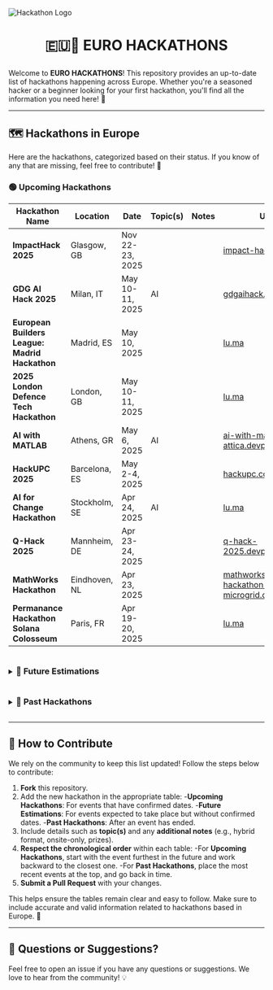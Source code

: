 ![Hackathon Logo](https://user-images.githubusercontent.com/36594527/117592199-10730800-b17b-11eb-84f8-4ffcae8116d4.png)

# <p align="center">🇪🇺🚀 EURO HACKATHONS</p>

Welcome to **EURO HACKATHONS**! This repository provides an up-to-date list of hackathons happening across Europe.
Whether you're a seasoned hacker or a beginner looking for your first hackathon, you'll find all the information you
need here! 🎉

---

## 🗺️ Hackathons in Europe

Here are the hackathons, categorized based on their status. If you know of any that are missing, feel free to
contribute! 🙌

<h3>🟢 Upcoming Hackathons</h3>

| Hackathon Name                                 | Location      | Date            | Topic(s) | Notes | URL                                                                                             |
| ---------------------------------------------- | ------------- | --------------- | -------- | ----- | ----------------------------------------------------------------------------------------------- |
| **ImpactHack 2025**                            | Glasgow, GB   | Nov 22-23, 2025 |          |       | [impact-hack.com](https://impact-hack.com/)                                                     |
| **GDG AI Hack 2025**                           | Milan, IT     | May 10-11, 2025 | AI       |       | [gdgaihack.com](https://www.gdgaihack.com/)                                                     |
| **European Builders League: Madrid Hackathon** | Madrid, ES    | May 10, 2025    |          |       | [lu.ma](https://lu.ma/madrid-ebl)                                                               |
| **2025 London Defence Tech Hackathon**         | London, GB    | May 10-11, 2025 |          |       | [lu.ma](https://lu.ma/5obp6mve)                                                                 |
| **AI with MATLAB**                             | Athens, GR    | May 6, 2025     | AI       |       | [ai-with-matlab-west-attica.devpost.com](https://ai-with-matlab-west-attica.devpost.com/)       |
| **HackUPC 2025**                               | Barcelona, ES | May 2-4, 2025   |          |       | [hackupc.com](https://hackupc.com/)                                                             |
| **AI for Change Hackathon**                    | Stockholm, SE | Apr 24, 2025    | AI       |       | [lu.ma](https://lu.ma/ctqhbtil)                                                                 |
| **Q-Hack 2025**                                | Mannheim, DE  | Apr 23-24, 2025 |          |       | [q-hack-2025.devpost.com](https://q-hack-2025.devpost.com/)                                     |
| **MathWorks Hackathon**                        | Eindhoven, NL | Apr 23, 2025    |          |       | [mathworks-hackathon-microgrid.devpost.com](https://mathworks-hackathon-microgrid.devpost.com/) |
| **Permanance Hackathon Solana Colosseum**      | Paris, FR     | Apr 19-20, 2025 |          |       | [lu.ma](https://lu.ma/oml1y5zs)                                                                 |

<details>
<summary><h3 style="display:inline-block">🔵 Future Estimations</h3></summary>

| Hackathon Name | Location   | Estimated Date  | Topic(s) | Notes  | URL                                       |
| -------------- | ---------- | --------------- | -------- | ------ | ----------------------------------------- |
| **HackZurich** | Zurich, CH | Mid Sep, 2025   |          | Onsite | [hackzurich.com](https://hackzurich.com/) |
| **ICHack UK**  | London, GB | Early Feb, 2026 |          | Onsite | [ichack.org](https://ichack.org/)         |

</details>

<details>
<summary><h3 style="display:inline-block">🔴 Past Hackathons</h3></summary>

| Hackathon Name                                                    | Location         | Date               | Topic(s)    | Notes  | URL                                                                                                                     |
| ----------------------------------------------------------------- | ---------------- | ------------------ | ----------- | ------ | ----------------------------------------------------------------------------------------------------------------------- |
| **DragonHack**                                                    | Ljubljana, SI    | Apr 12-13, 2025    |             |        | [dragonhack.si](https://dragonhack.si/)                                                                                 |
| **AI Hackathon**                                                  | Zurich, CH       | Apr 11, 2025       | AI          |        | [lu.ma](https://lu.ma/9cnht5pc)                                                                                         |
| **Mistral AI Robotics Hackathon**                                 | Paris, FR        | Apr 11, 2025       | AI          |        | [lu.ma](https://lu.ma/roboticshack)                                                                                     |
| **Brainhack Rome 2025**                                           | Rome, IT         | Apr 8-11, 2025     |             |        | [brainhackrome.github.io](https://brainhackrome.github.io/)                                                             |
| **WebVM: The hackathon II**                                       | Leeds, GB        | Apr 7-14, 2025     |             |        | [webvm-hackathon.devpost.com](https://webvm-hackathon.devpost.com/)                                                     |
| **{Tech: Berlin} AI Hackathon #3**                                | Berlin, DE       | Apr 5-6, 2025      | AI          |        | [lu.ma](https://lu.ma/tech-berlin)                                                                                      |
| **Hackathon: from LLMs to AGENTIC AI**                            | Paris, FR        | Apr 5-6, 2025      | AI          |        | [lu.ma](https://lu.ma/shun5uky)                                                                                         |
| **Delft Hackathon**                                               | Amsterdam, NL    | Apr 5, 2025        |             |        | [lu.ma](https://lu.ma/delft-ebl)                                                                                        |
| **Dark Patterns AI Hackathon**                                    | Zurich, CH       | Apr 4-6, 2025      | AI          |        | [lu.ma](https://lu.ma/yf9l20g2)                                                                                         |
| **Damm x EHub Hackathon**                                         | Barcelona, ES    | Apr 4, 2025        |             |        | [lu.ma](https://lu.ma/7d29o3hp)                                                                                         |
| **AI for Change Hackathon**                                       | Stockholm, SE    | Apr 2, 2025        |             |        | [lu.ma](https://lu.ma/ctqhbtil)                                                                                         |
| **European Defense Tech Hackathon**                               | Amsterdam, NL    | Mar 29-30, 2025    |             |        | [lu.ma](https://lu.ma/wl9nwnq2)                                                                                         |
| **EU Startup Policy Hackathon**                                   | Brussels, BE     | Mar 28, 2025       |             |        | [lu.ma](https://lu.ma/fulj9bp7)                                                                                         |
| **birmingHack**                                                   | Birmingham, GB   | Mar 22-23, 2025    |             |        | [birminghack.com](https://birminghack.com/)                                                                             |
| **Hack of Tomorrow**                                              | Poznan, PL       | Mar 22-23, 2025    |             |        | [hack-of-tomorrow.devpost.com](https://hack-of-tomorrow.devpost.com/)                                                   |
| **Computer Vision Hackathon v.1**                                 | Espoo, FI        | Mar 21-23, 2025    |             |        | [lu.ma](https://lu.ma/xo5onsy7)                                                                                         |
| **HackHPI 2025**                                                  | Potsdam, DE      | Mar 21-22, 2025    |             |        | [hackhpi.org](https://hackhpi.org/)                                                                                     |
| **Start Hack**                                                    | St. Gallen, CH   | Mar 19-21, 2025    |             |        | [startglobal.org](https://www.startglobal.org/start-hack/home)                                                          |
| **CODE HackDay**                                                  | Berlin, DE       | Mar 15, 2025       |             |        | [lu.ma](https://lu.ma/obori6kd)                                                                                         |
| **HackParty 2025**                                                | Rome, IT         | Mar 14, 2025       |             |        | [picampus.it](https://picampus.it/events/hackparty-2025/)                                                               |
| **Master Dev France**                                             | Paris, FC        | Mar 12, 2025       |             |        | [dev.events](https://dev.events/conferences/master-dev-de-france-hv4nlmbu)                                              |
| **Quackathon**                                                    | Dundee, GB       | Mar 8-9, 2025      |             |        | [ducs.dev](https://ducs.dev/)                                                                                           |
| **European Builders League**                                      | Milan, IT        | Mar 8-9, 2025      |             |        | [lu.ma](https://lu.ma/milan-ebl)                                                                                        |
| **DUWiT Hacks**                                                   | Durham, GB       | Mar 1-2, 2025      |             |        | [duwithacks.com](https://duwithacks.com/)                                                                               |
| **AI for Connectivity Hackathon II: Building Resilient Networks** | Barcelona, ES    | Feb 28-Mar 2, 2025 |             |        | [lablab.ai](https://lablab.ai/event/ai-for-connectivity-hackathon-building-resilient-networks)                          |
| **IATA ONE Record Hackathon**                                     | Dublin, IE       | Feb 24-25, 2025    |             |        | [onerecord-dub.devpost.com](https://onerecord-dub.devpost.com/)                                                         |
| **HackSussex 2025**                                               | Brighton, GB     | Feb 22-23, 2025    |             |        | [hacksussex.com](https://www.hacksussex.com/events/hackathon)                                                           |
| **ElevenLabs Worldwide Hackathon**                                | London, GB       | Feb 22-23, 2025    |             | Hybrid | [hackathon.elevenlabs.io](https://hackathon.elevenlabs.io/)                                                             |
| **ElevenLabs Worldwide Hackathon**                                | Warsaw, PL       | Feb 22-23, 2025    |             | Hybrid | [hackathon.elevenlabs.io](https://hackathon.elevenlabs.io/)                                                             |
| **Aston Hack**                                                    | Birmingham, GB   | Feb 22-23, 2025    |             |        | [astonhack.co.uk](https://astonhack.co.uk/)                                                                             |
| **LeedsHack 25**                                                  | Leeds, GB        | Feb 8-9, 2025      |             |        | [luucompsoc.co.uk](https://luucompsoc.co.uk/leedshack)                                                                  |
| **Royal Hackaway v8**                                             | Egham, GB        | Feb 8-9, 2025      |             |        | [royalhackaway.com](https://www.royalhackaway.com/)                                                                     |
| **IC Hack UK**                                                    | London, GB       | Feb 1-2, 2025      |             |        | [ichack.org](https://ichack.org/)                                                                                       |
| **Hackapizza**                                                    | Milan, IT        | Jan 18-19, 2025    |             |        | [hackathon.datapizza.com](https://hackathon.datapizza.com/)                                                             |
| **Data-Driven VC Hackathon**                                      | Paris, FR        | Jan 15, 2025       |             |        | [lu.ma](https://lu.ma/v6gmtjf0)                                                                                         |
| **Berlin Builders x Buena Hackathon**                             | Berlin, DE       | Dec 14, 2024       |             |        | [lu.ma](https://lu.ma/18z0thox)                                                                                         |
| **AI Hack Night**                                                 | Berlin, DE       | Dec 12, 2024       |             |        | [lu.ma](https://lu.ma/hacknight-berlin-12-12-24)                                                                        |
| **AI with MATLAB**                                                | Thessaloniki, GR | Dec 10, 2024       |             |        | [aristotle-hackathon.devpost.com](https://aristotle-hackathon.devpost.com/)                                             |
| **Hack START Munich**                                             | Munich, DE       | Dec 7-8, 2024      |             |        | [lu.ma](https://lu.ma/75nme2q3)                                                                                         |
| **Bio x AI Hack**                                                 | Paris, FR        | Dec 7, 2024        |             |        | [lu.ma](https://lu.ma/nmqgrfws)                                                                                         |
| **CODE HackDay**                                                  | Berlin, DE       | Dec 6, 2024        |             |        | [lu.ma](https://lu.ma/32h2czrx)                                                                                         |
| **LauzHack**                                                      | Lausanne, CH     | Nov 30-Dec 1, 2024 |             |        | [lauzhack.com](https://lauzhack.com/)                                                                                   |
| **Llama Impact Hackathon**                                        | Rome, IT         | Nov 29-Dec 1, 2024 | AI          | Hybrid | [lablab.ai](https://lablab.ai/event/llama-impact-hackathon-rome)                                                        |
| **Hack.Commit.Push**                                              | Lucerne, CH      | Nov 23, 2024       | Open Source |        | [dev.events](https://dev.events/conferences/hack-commit-push-dzq1ba1)                                                   |
| **HackaTUM**                                                      | Munich, DE       | Nov 22-24, 2024    |             |        | [hack.tum.de](https://hack.tum.de/)                                                                                     |
| **Odoo Hackathon**                                                | Ramillies, BE    | Nov 22-24, 2024    |             |        | [dev.events](https://dev.events/conferences/odoo-hackathon-hrkv-dq1)                                                    |
| **Consumer AI Edge Hackathon**                                    | Paris, FR        | Nov 22-23, 2024    |             |        | [lu.ma](https://lu.ma/g0fjf4mb)                                                                                         |
| **Pisa Quantum Fest**                                             | Pisa, IT         | Nov 21-22, 2024    |             |        | [pisa-quantum-festival.github.io](https://pisa-quantum-festival.github.io/)                                             |
| **Llama Impact Hackathon**                                        | London, GB       | Nov 16-17, 2024    | AI          |        | [partiful.com](https://partiful.com/e/1QAQBvswoEIgsWmUIiDY?)                                                            |
| **HackSheffield**                                                 | Sheffield, GB    | Nov 16-17, 2024    |             |        | [hacksheffield.uk](https://hacksheffield.uk/)                                                                           |
| **Neodata Hackatania 2**                                          | Catania, IT      | Nov 15-18, 2024    |             |        | [devpost.com](https://hackatania-2.devpost.com/)                                                                        |
| **The Raccoons Hackathon**                                        | Riga, LV         | Nov 15-17, 2024    |             |        | [dev.events](https://dev.events/conferences/the-raccoons-hackathon-2024-yhvrwzdy)                                       |
| **GreatUniHack**                                                  | Manchester, GB   | Nov 9-10, 2024     |             |        | [greatunihack.com](https://greatunihack.com/)                                                                           |
| **Junction 2024**                                                 | Helsinki, FI     | Nov 8-10, 2024     |             |        | [junction.com](https://www.junction2024.com/)                                                                           |
| **UniHack**                                                       | Timisoara, RO    | Nov 7-10, 2024     |             |        | [unihack.eu](https://unihack.eu/)                                                                                       |
| **DurHack**                                                       | Durham, GB       | Nov 2-3, 2024      |             |        | [durhack.com](https://durhack.com/)                                                                                     |
| **Bio x AI**                                                      | London, GB       | Nov 2-3, 2024      |             |        | [lu.ma](https://lu.ma/nqem2kcg)                                                                                         |
| **Hack Day**                                                      | Cambridge, GB    | Oct 27, 2024       |             |        | [lu.ma](https://lu.ma/o07b5s8m)                                                                                         |
| **HackNotts**                                                     | Nottingham, GB   | Oct 26-27, 2024    |             |        | [hacknotts.com](https://www.hacknotts.com/)                                                                             |
| **Encode London**                                                 | London, GB       | Oct 25-27, 2024    |             |        | [encode.club](https://www.encode.club/encodelondon-24)                                                                  |
| **Cloudflight Coding Contest**                                    | Košice, SK       | Oct 25, 2024       |             |        | [codingcontest.org](https://register.codingcontest.org/listing/44-2024-10-25)                                           |
| **HacktoberFest**                                                 | Camerino, IT     | Oct 16, 2024       |             |        | [eventbrite.com](https://www.eventbrite.com/e/hacktoberfest-2024-tickets-1028950678177?aff=ebdssbdestsearch&keep_tld=1) |
| **NNE AI & ML Hackathon**                                         | Copenhagen, DE   | Oct 15-18, 2024    |             |        | [nne.com](https://www.nne.com/hackathon-2024)                                                                           |
| **Mistral AI x Alan Healthcare**                                  | Paris, FR        | Oct 12-13, 2024    | AI          |        | [partiful.com](https://partiful.com/e/ysBoxA0GtDFiYMSka0o7)                                                             |
| **IATA ONE Record Hackathon**                                     | Istanbul, TU     | Oct 5-6, 2024      |             |        | [devpost.com](https://onerecord-ist.devpost.com/?ref_feature=challenge&ref_medium=discover)                             |
| **IdeaHack!**                                                     | Vallendar, DE    | Oct 3-4, 2024      |             |        | [businessmeetstech.de](https://www.businessmeetstech.de/)                                                               |
| **ICHack UK**                                                     | London, GB       | Feb 3-4, 2024      |             |        | [ichack.org](https://ichack.org/)                                                                                       |

</details>

---

## 🤝 How to Contribute

We rely on the community to keep this list updated! Follow the steps below to contribute:

1. **Fork** this repository.
2. Add the new hackathon in the appropriate table: -**Upcoming Hackathons**: For events that have confirmed
   dates. -**Future Estimations**: For events expected to take place but without confirmed dates. -**Past Hackathons**:
   After an event has ended.
3. Include details such as **topic(s)** and any **additional notes** (e.g., hybrid format, onsite-only, prizes).
4. **Respect the chronological order** within each table: -For **Upcoming Hackathons**, start with the event furthest in
   the future and work backward to the closest one. -For **Past Hackathons**, place the most recent events at the top,
   and go back in time.
5. **Submit a Pull Request** with your changes.

This helps ensure the tables remain clear and easy to follow. Make sure to include accurate and valid information
related to hackathons based in Europe. 🙏

---

## 💬 Questions or Suggestions?

Feel free to open an issue if you have any questions or suggestions. We love to hear from the community! 💡
